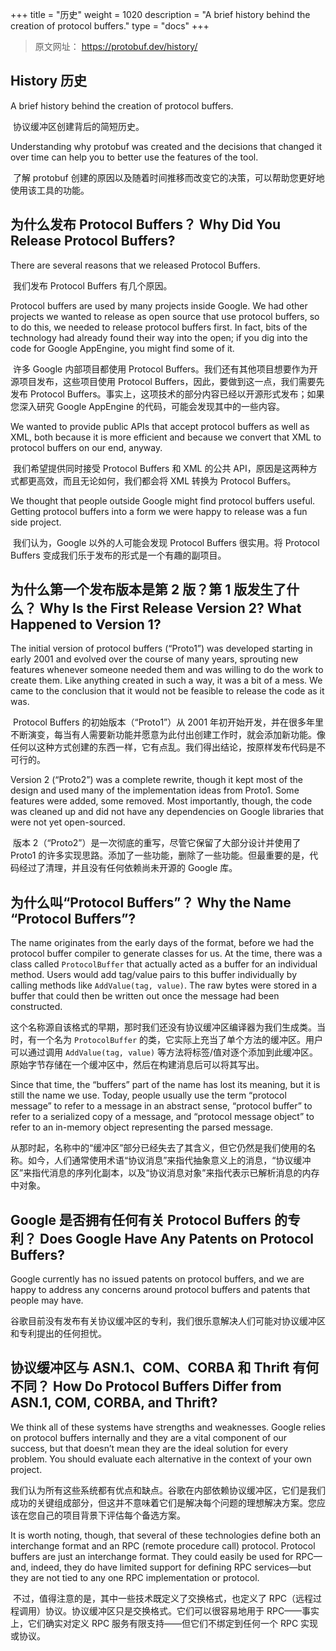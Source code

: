 +++
title = "历史"
weight = 1020
description = "A brief history behind the creation of protocol buffers."
type = "docs"
+++

> 原文网址： https://protobuf.dev/history/

## History 历史

A brief history behind the creation of protocol buffers.

​	协议缓冲区创建背后的简短历史。



Understanding why protobuf was created and the decisions that changed it over time can help you to better use the features of the tool.

​	了解 protobuf 创建的原因以及随着时间推移而改变它的决策，可以帮助您更好地使用该工具的功能。

## 为什么发布 Protocol Buffers？ Why Did You Release Protocol Buffers? 

There are several reasons that we released Protocol Buffers.

​	我们发布 Protocol Buffers 有几个原因。

Protocol buffers are used by many projects inside Google. We had other projects we wanted to release as open source that use protocol buffers, so to do this, we needed to release protocol buffers first. In fact, bits of the technology had already found their way into the open; if you dig into the code for Google AppEngine, you might find some of it.

​	许多 Google 内部项目都使用 Protocol Buffers。我们还有其他项目想要作为开源项目发布，这些项目使用 Protocol Buffers，因此，要做到这一点，我们需要先发布 Protocol Buffers。事实上，这项技术的部分内容已经以开源形式发布；如果您深入研究 Google AppEngine 的代码，可能会发现其中的一些内容。

We wanted to provide public APIs that accept protocol buffers as well as XML, both because it is more efficient and because we convert that XML to protocol buffers on our end, anyway.

​	我们希望提供同时接受 Protocol Buffers 和 XML 的公共 API，原因是这两种方式都更高效，而且无论如何，我们都会将 XML 转换为 Protocol Buffers。

We thought that people outside Google might find protocol buffers useful. Getting protocol buffers into a form we were happy to release was a fun side project.

​	我们认为，Google 以外的人可能会发现 Protocol Buffers 很实用。将 Protocol Buffers 变成我们乐于发布的形式是一个有趣的副项目。

## 为什么第一个发布版本是第 2 版？第 1 版发生了什么？ Why Is the First Release Version 2? What Happened to Version 1? 

The initial version of protocol buffers (“Proto1”) was developed starting in early 2001 and evolved over the course of many years, sprouting new features whenever someone needed them and was willing to do the work to create them. Like anything created in such a way, it was a bit of a mess. We came to the conclusion that it would not be feasible to release the code as it was.

​	Protocol Buffers 的初始版本（“Proto1”）从 2001 年初开始开发，并在很多年里不断演变，每当有人需要新功能并愿意为此付出创建工作时，就会添加新功能。像任何以这种方式创建的东西一样，它有点乱。我们得出结论，按原样发布代码是不可行的。

Version 2 (“Proto2”) was a complete rewrite, though it kept most of the design and used many of the implementation ideas from Proto1. Some features were added, some removed. Most importantly, though, the code was cleaned up and did not have any dependencies on Google libraries that were not yet open-sourced.

​	版本 2（“Proto2”）是一次彻底的重写，尽管它保留了大部分设计并使用了 Proto1 的许多实现思路。添加了一些功能，删除了一些功能。但最重要的是，代码经过了清理，并且没有任何依赖尚未开源的 Google 库。

## 为什么叫“Protocol Buffers”？ Why the Name “Protocol Buffers”? 

The name originates from the early days of the format, before we had the protocol buffer compiler to generate classes for us. At the time, there was a class called `ProtocolBuffer` that actually acted as a buffer for an individual method. Users would add tag/value pairs to this buffer individually by calling methods like `AddValue(tag, value)`. The raw bytes were stored in a buffer that could then be written out once the message had been constructed.

​	这个名称源自该格式的早期，那时我们还没有协议缓冲区编译器为我们生成类。当时，有一个名为 `ProtocolBuffer` 的类，它实际上充当了单个方法的缓冲区。用户可以通过调用 `AddValue(tag, value)` 等方法将标签/值对逐个添加到此缓冲区。原始字节存储在一个缓冲区中，然后在构建消息后可以将其写出。

Since that time, the “buffers” part of the name has lost its meaning, but it is still the name we use. Today, people usually use the term “protocol message” to refer to a message in an abstract sense, “protocol buffer” to refer to a serialized copy of a message, and “protocol message object” to refer to an in-memory object representing the parsed message.

​	从那时起，名称中的“缓冲区”部分已经失去了其含义，但它仍然是我们使用的名称。如今，人们通常使用术语“协议消息”来指代抽象意义上的消息，“协议缓冲区”来指代消息的序列化副本，以及“协议消息对象”来指代表示已解析消息的内存中对象。

## Google 是否拥有任何有关 Protocol Buffers 的专利？ Does Google Have Any Patents on Protocol Buffers? 

Google currently has no issued patents on protocol buffers, and we are happy to address any concerns around protocol buffers and patents that people may have.

​	谷歌目前没有发布有关协议缓冲区的专利，我们很乐意解决人们可能对协议缓冲区和专利提出的任何担忧。

##  协议缓冲区与 ASN.1、COM、CORBA 和 Thrift 有何不同？ How Do Protocol Buffers Differ from ASN.1, COM, CORBA, and Thrift?

We think all of these systems have strengths and weaknesses. Google relies on protocol buffers internally and they are a vital component of our success, but that doesn’t mean they are the ideal solution for every problem. You should evaluate each alternative in the context of your own project.

​	我们认为所有这些系统都有优点和缺点。谷歌在内部依赖协议缓冲区，它们是我们成功的关键组成部分，但这并不意味着它们是解决每个问题的理想解决方案。您应该在您自己的项目背景下评估每个备选方案。

It is worth noting, though, that several of these technologies define both an interchange format and an RPC (remote procedure call) protocol. Protocol buffers are just an interchange format. They could easily be used for RPC—and, indeed, they do have limited support for defining RPC services—but they are not tied to any one RPC implementation or protocol.

​	不过，值得注意的是，其中一些技术既定义了交换格式，也定义了 RPC（远程过程调用）协议。协议缓冲区只是交换格式。它们可以很容易地用于 RPC——事实上，它们确实对定义 RPC 服务有限支持——但它们不绑定到任何一个 RPC 实现或协议。
